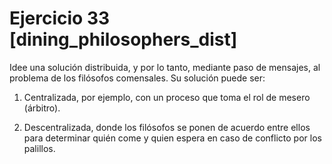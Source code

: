  # Ejercicio 33 [dining_philosophers_dist]
 
Idee una solución distribuida, y por lo tanto, mediante paso de mensajes, al problema de los filósofos comensales. Su solución puede ser:

1. Centralizada, por ejemplo, con un proceso que toma el rol de mesero (árbitro).

2. Descentralizada, donde los filósofos se ponen de acuerdo entre ellos para determinar quién come y quien espera en caso de conflicto por los palillos.
